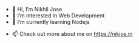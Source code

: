 - 👋 Hi, I’m Nikhil Jose
- 👀 I’m interested in Web Development
- 🌱 I’m currently learning Nodejs
<!--- - 💞️ I’m looking to collaborate on interesting projects. --->
- 📫 Check out more about me on https://nikjos.in



<!-- ![Wakatime stats](https://github-readme-stats.vercel.app/api/wakatime?username=nikiljos) -->
